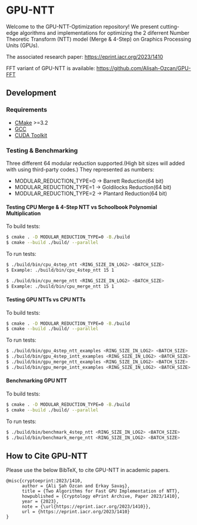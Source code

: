 # GPU-NTT

Welcome to the GPU-NTT-Optimization repository! We present cutting-edge algorithms and implementations for optimizing the 2 diferrent Number Theoretic Transform (NTT) model (Merge & 4-Step) on Graphics Processing Units (GPUs).

The associated research paper: https://eprint.iacr.org/2023/1410

FFT variant of GPU-NTT is available: https://github.com/Alisah-Ozcan/GPU-FFT

## Development

### Requirements

- [CMake](https://cmake.org/download/) >=3.2
- [GCC](https://gcc.gnu.org/)
- [CUDA Toolkit](https://developer.nvidia.com/cuda-downloads)

### Testing & Benchmarking

Three different 64 modular reduction supported.(High bit sizes will added with using third-party codes.) They represented as numbers:

- MODULAR_REDUCTION_TYPE=0 -> Barrett Reduction(64 bit)
- MODULAR_REDUCTION_TYPE=1 -> Goldilocks Reduction(64 bit)
- MODULAR_REDUCTION_TYPE=2 -> Plantard Reduction(64 bit)

#### Testing CPU Merge & 4-Step NTT vs Schoolbook Polynomial Multiplication

To build tests:

```bash
$ cmake . -D MODULAR_REDUCTION_TYPE=0 -B./build
$ cmake --build ./build/ --parallel
```

To run tests:

```bash
$ ./build/bin/cpu_4step_ntt <RING_SIZE_IN_LOG2> <BATCH_SIZE>
$ Example: ./build/bin/cpu_4step_ntt 15 1

$ ./build/bin/cpu_merge_ntt <RING_SIZE_IN_LOG2> <BATCH_SIZE>
$ Example: ./build/bin/cpu_merge_ntt 15 1
```

#### Testing GPU NTTs vs CPU NTTs

To build tests:

```bash
$ cmake . -D MODULAR_REDUCTION_TYPE=0 -B./build
$ cmake --build ./build/ --parallel
```

To run tests:

```bash
$ ./build/bin/gpu_4step_ntt_examples <RING_SIZE_IN_LOG2> <BATCH_SIZE>
$ ./build/bin/gpu_4step_intt_examples <RING_SIZE_IN_LOG2> <BATCH_SIZE>
$ ./build/bin/gpu_merge_ntt_examples <RING_SIZE_IN_LOG2> <BATCH_SIZE>
$ ./build/bin/gpu_merge_intt_examples <RING_SIZE_IN_LOG2> <BATCH_SIZE>
```

#### Benchmarking GPU NTT

To build tests:

```bash
$ cmake . -D MODULAR_REDUCTION_TYPE=0 -B./build
$ cmake --build ./build/ --parallel
```

To run tests:

```bash
$ ./build/bin/benchmark_4step_ntt <RING_SIZE_IN_LOG2> <BATCH_SIZE>
$ ./build/bin/benchmark_merge_ntt <RING_SIZE_IN_LOG2> <BATCH_SIZE>
```


## How to Cite GPU-NTT

Please use the below BibTeX, to cite GPU-NTT in academic papers.

```
@misc{cryptoeprint:2023/1410,
      author = {Ali Şah Özcan and Erkay Savaş},
      title = {Two Algorithms for Fast GPU Implementation of NTT},
      howpublished = {Cryptology ePrint Archive, Paper 2023/1410},
      year = {2023},
      note = {\url{https://eprint.iacr.org/2023/1410}},
      url = {https://eprint.iacr.org/2023/1410}
}
```